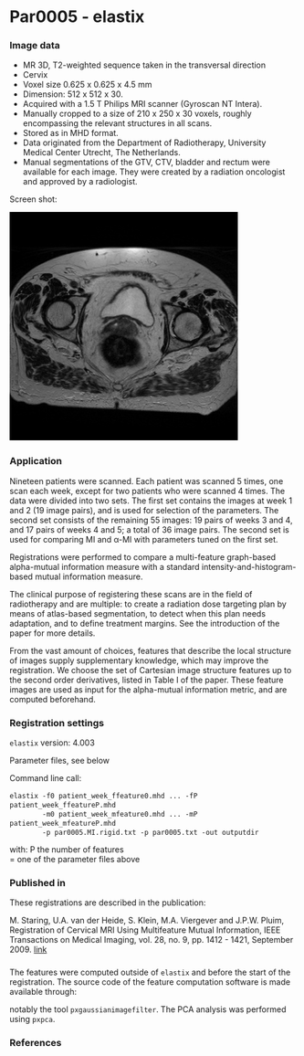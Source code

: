 # Par0005 - elastix

###  Image data

* MR 3D, T2-weighted sequence taken in the transversal direction
* Cervix
* Voxel size 0.625 x 0.625 x 4.5 mm
* Dimension: 512 x 512 x 30.
* Acquired with a 1.5 T Philips MRI scanner (Gyroscan NT Intera).
* Manually cropped to a size of 210 x 250 x 30 voxels, roughly encompassing the relevant structures in all scans.
* Stored as in MHD format.
* Data originated from the Department of Radiotherapy, University Medical Center Utrecht, The Netherlands.
* Manual segmentations of the GTV, CTV, bladder and rectum were available for each image. They were created by a radiation oncologist and approved by a radiologist.

Screen shot:

![alt-text](Par0005screenshot1.jpg)

###  Application

Nineteen patients were scanned. Each patient was scanned 5 times, one scan each week, except for two patients who were scanned 4 times. The data were divided into two sets. The first set contains the images at week 1 and 2 (19 image pairs), and is used for selection of the parameters. The second set consists of the remaining 55 images: 19 pairs of weeks 3 and 4, and 17 pairs of weeks 4 and 5; a total of 36 image pairs. The second set is used for comparing MI and α-MI with parameters tuned on the first set.

Registrations were performed to compare a multi-feature graph-based alpha-mutual information measure with a standard intensity-and-histogram-based mutual information measure.

The clinical purpose of registering these scans are in the field of radiotherapy and are multiple: to create a radiation dose targeting plan by means of atlas-based segmentation, to detect when this plan needs adaptation, and to define treatment margins. See the introduction of the paper for more details.

From the vast amount of choices, features that describe the local structure of images supply supplementary knowledge, which may improve the registration. We choose the set of Cartesian image structure features up to the second order derivatives, listed in Table I of the paper. These feature images are used as input for the alpha-mutual information metric, and are computed beforehand.

###  Registration settings

`elastix` version: 4.003

Parameter files, see below

Command line call:


    elastix -f0 patient_week_ffeature0.mhd ... -fP patient_week_ffeatureP.mhd
            -m0 patient_week_mfeature0.mhd ... -mP patient_week_mfeatureP.mhd
            -p par0005.MI.rigid.txt -p par0005.txt -out outputdir


with: P the number of features  
 = one of the parameter files above

###  Published in

These registrations are described in the publication:

M. Staring, U.A. van der Heide, S. Klein, M.A. Viergever and J.P.W. Pluim, Registration of Cervical MRI Using Multifeature Mutual Information, IEEE Transactions on Medical Imaging, vol. 28, no. 9, pp. 1412 - 1421, September 2009. [link][1]

###

The features were computed outside of `elastix` and before the start of the registration. The source code of the feature computation software is made available through:





notably the tool `pxgaussianimagefilter`. The PCA analysis was performed using `pxpca`.

###  References

[1]: http://elastix.isi.uu.nl/marius/publications/2009_j_TMI_b.html
